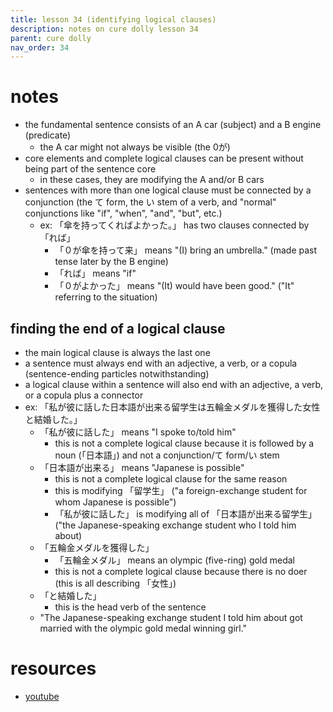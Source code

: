 ```yaml
---
title: lesson 34 (identifying logical clauses)
description: notes on cure dolly lesson 34
parent: cure dolly
nav_order: 34
---
```

# notes
- the fundamental sentence consists of an A car (subject) and a B engine (predicate)
	- the A car might not always be visible (the 0が)
- core elements and complete logical clauses can be present without being part of the sentence core
	- in these cases, they are modifying the A and/or B cars
- sentences with more than one logical clause must be connected by a conjunction (the て form, the い stem of a verb, and "normal" conjunctions like "if", "when", "and", "but", etc.)
	- ex: 「傘を持ってくればよかった。」 has two clauses connected by 「れば」
		- 「０が傘を持って来」 means "(I) bring an umbrella." (made past tense later by the B engine)
		- 「れば」 means "if"
		- 「０がよかった」 means "(It) would have been good." ("It" referring to the situation)
## finding the end of a logical clause
- the main logical clause is always the last one
- a sentence must always end with an adjective, a verb, or a copula (sentence-ending particles notwithstanding)
- a logical clause within a sentence will also end with an adjective, a verb, or a copula plus a connector
- ex: 「私が彼に話した日本語が出来る留学生は五輪金メダルを獲得した女性と結婚した。」
	- 「私が彼に話した」 means "I spoke to/told him"
		- this is not a complete logical clause because it is followed by a noun (「日本語」) and not a conjunction/て form/い stem
	- 「日本語が出来る」 means "Japanese is possible"
		- this is not a complete logical clause for the same reason
		- this is modifying 「留学生」 ("a foreign-exchange student for whom Japanese is possible")
		- 「私が彼に話した」 is modifying all of 「日本語が出来る留学生」 ("the Japanese-speaking exchange student who I told him about)
	- 「五輪金メダルを獲得した」
		- 「五輪金メダル」 means an olympic (five-ring) gold medal
		- this is not a complete logical clause because there is no doer (this is all describing 「女性」)
	- 「と結婚した」
		- this is the head verb of the sentence
	- "The Japanese-speaking exchange student I told him about got married with the olympic gold medal winning girl."
# resources
- [youtube](https://www.youtube.com/watch?v=uot49Z85wNs)